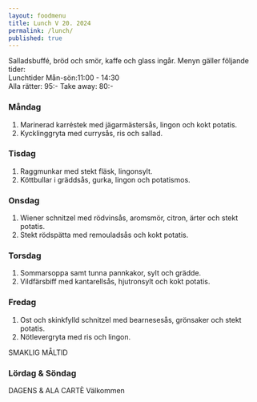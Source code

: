 ```yaml
---
layout: foodmenu
title: Lunch V 20. 2024
permalink: /lunch/
published: true
---
```

Salladsbuffé, bröd och smör, kaffe och glass ingår.
Menyn gäller följande tider:  
Lunchtider  Mån-sön:11:00 - 14:30  
Alla rätter: 95:- Take away: 80:-
                                
### Måndag

1. Marinerad karréstek med jägarmästersås, lingon och kokt potatis.
2. Kycklinggryta med currysås, ris och sallad.

### Tisdag

1. Raggmunkar med stekt fläsk, lingonsylt.
2. Köttbullar i gräddsås, gurka, lingon och potatismos. 

### Onsdag

1. Wiener schnitzel med rödvinsås, aromsmör, citron, ärter och stekt potatis.
2. Stekt rödspätta med remouladsås och kokt potatis.

### Torsdag

1. Sommarsoppa samt tunna pannkakor, sylt och grädde. 
2. Vildfärsbiff med kantarellsås, hjutronsylt och kokt potatis.

### Fredag  

1. Ost och skinkfylld schnitzel med bearnesesås, grönsaker och stekt potatis.
2. Nötlevergryta med ris och lingon.

SMAKLIG MÅLTID  
### Lördag & Söndag 
DAGENS & ALA CARTÈ
Välkommen
    
       
    

   
    
   
     
